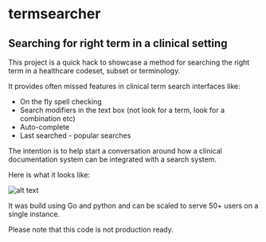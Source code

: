 # termsearcher
## Searching for right term in a clinical setting

This project is a quick hack to showcase a method for searching the right term in a healthcare codeset, subset or terminology. 

It provides often missed features in clinical term search interfaces like:
* On the fly spell checking
* Search modifiers in the text box (not look for a term, look for a combination etc)
* Auto-complete 
* Last searched - popular searches

The intention is to help start a conversation around how a clinical documentation system can be integrated with a search system.

Here is what it looks like:

![alt text][logo]

It was build using Go and python and can be scaled to serve 50+ users on a single instance.

Please note that this code is not production ready.

[logo]: https://github.com/healthitinternals/termsearcher/blob/master/about/imgs/sct_srch_01.gif "Quick view on how it works"
